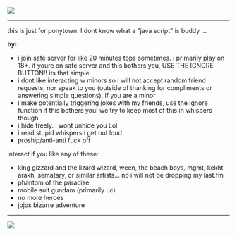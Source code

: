 ![](https://64.media.tumblr.com/445c3d7e146bcc3fbfa6235e7c6672eb/1c5376ad262021a6-4e/s400x600/b9749c79f087c08165e30962041f8da050904390.gif)

---
this is just for ponytown. I dont know what a "java script" is buddy ...

**byi:**
- i join safe server for like 20 minutes tops sometimes. i primarily play on 18+. if youre on safe server and this bothers you, USE THE IGNORE BUTTON!! its that simple
- i dont like interacting w minors so i will not accept random friend requests, nor speak to you (outside of thanking for compliments or answering simple questions), if you are a minor
- i make potentially triggering jokes with my friends, use the ignore function if this bothers you! we try to keep most of this in whispers though
- i hide freely. i wont unhide you Lol
- i read stupid whispers i get out loud
- proship/anti-anti fuck off

interact if you like any of these:
- king gizzard and the lizard wizard, ween, the beach boys, mgmt, kekht arakh, sematary, or similar artists... no i will not be dropping my last.fm
- phantom of the paradise
- mobile suit gundam (primarily uc)
- no more heroes
- jojos bizarre adventure
---
![](https://64.media.tumblr.com/d378252148393d8deb0a19096521dd3d/37902c44d8494772-06/s400x600/fa7d64d0cca4d73759cbb2ecc19b082247c81d52.gif)
